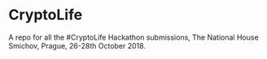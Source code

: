 # CryptoLife
A repo for all the #CryptoLife Hackathon submissions, The National House Smichov, Prague, 26-28th October 2018.
